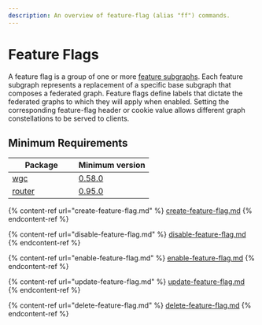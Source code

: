 ```yaml
---
description: An overview of feature-flag (alias "ff") commands.
---
```


# Feature Flags

A feature flag is a group of one or more [feature subgraphs](../feature-subgraph/). Each feature subgraph represents a replacement of a specific base subgraph that composes a federated graph. Feature flags define labels that dictate the federated graphs to which they will apply when enabled. Setting the corresponding feature-flag header or cookie value allows different graph constellations to be served to clients.

## Minimum Requirements

<table><thead><tr><th width="119">Package</th><th>Minimum version</th></tr></thead><tbody><tr><td><a href="../intro.md">wgc</a></td><td><a href="https://github.com/wundergraph/cosmo/compare/wgc@0.57.7...wgc@0.58.0">0.58.0</a></td></tr><tr><td><a href="../../router/intro.md">router</a></td><td><a href="https://github.com/wundergraph/cosmo/releases/tag/router%400.95.0">0.95.0</a></td></tr></tbody></table>

{% content-ref url="create-feature-flag.md" %}
[create-feature-flag.md](create-feature-flag.md)
{% endcontent-ref %}

{% content-ref url="disable-feature-flag.md" %}
[disable-feature-flag.md](disable-feature-flag.md)
{% endcontent-ref %}

{% content-ref url="enable-feature-flag.md" %}
[enable-feature-flag.md](enable-feature-flag.md)
{% endcontent-ref %}

{% content-ref url="update-feature-flag.md" %}
[update-feature-flag.md](update-feature-flag.md)
{% endcontent-ref %}

{% content-ref url="delete-feature-flag.md" %}
[delete-feature-flag.md](delete-feature-flag.md)
{% endcontent-ref %}
